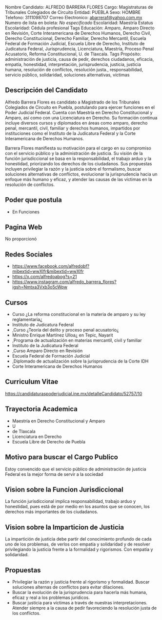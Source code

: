 Nombre Candidato: ALFREDO BARRERA FLORES
Cargo: Magistraturas de Tribunales Colegiados de Circuito
Entidad: PUEBLA
Sexo: HOMBRE
Telefono: 3111098707
Correo Electronico: abarreraf@yahoo.com.mx
Numero de lista en boleta: *No especificado*
Escolaridad: Maestría
Estatus Escolaridad: Cédula profesional
Tags Educación: Amparo, Amparo Directo en Revisión, Corte Interamericana de Derechos Humanos, Derecho Civil, Derecho Constitucional, Derecho Familiar, Derecho Mercantil, Escuela Federal de Formación Judicial, Escuela Libre de Derecho, Instituto de Judicatura Federal, Jurisprudencia, Licenciatura, Maestría, Proceso Penal Acusatorio, Reforma Constitucional, U. de Tlaxcala.
Tags Propósito: administración de justicia, causa de pedir, derechos ciudadanos, eficacia, empatía, honestidad, interpretación, jurisprudencia, justicia, justicia humana, resolución de conflictos, resolución justa., responsabilidad, servicio público, solidaridad, soluciones alternativas, víctimas


## Descripción del Candidato 

Alfredo Barrera Flores es candidato a Magistrado de los Tribunales Colegiados de Circuito en Puebla, postulando para ejercer funciones en el Poder Judicial Federal. Cuenta con Maestría en Derecho Constitucional y Amparo, así como con una Licenciatura en Derecho. Su formación continua incluye diversos cursos y diplomados en áreas como amparo, derecho penal, mercantil, civil, familiar y derechos humanos, impartidos por instituciones como el Instituto de la Judicatura Federal y la Corte Interamericana de Derechos Humanos.

Barrera Flores manifiesta su motivación para el cargo en su compromiso con el servicio público y la administración de justicia. Su visión de la función jurisdiccional se basa en la responsabilidad, el trabajo arduo y la honestidad, priorizando los derechos de los ciudadanos. Sus propuestas incluyen privilegiar la razón y la justicia sobre el formalismo, buscar soluciones alternativas de conflictos, evolucionar la jurisprudencia hacia un enfoque más humano y eficaz, y atender las causas de las víctimas en la resolución de conflictos.


## Poder que postula

- En Funciones


## Pagina Web

No proporcionó


## Redes Sociales

- https://www.facebook.com/alfredobf?mibextid=wwXIfr&mibextid=wwXIfr
- https://x.com/alfredoabog?s=21
- https://www.instagram.com/alfredo_barrera_flores?igsh=Nmtxa3Vxb3o5cWpw


## Cursos

- Curso ¿La reforma constitucional en la materia de amparo y su ley reglamentaria¿
- Instituto de Judicatura Federal
- ,Curso ¿Teoría del delito y proceso penal acusatorio¿
- Ministro Enrique Martínez Ulloa¿ en Tepic, Nayarit
- ,Programa de actualización en materias mercantil, civil y familiar
- Instituto de la Judicatura Federal
- ,Curso Amparo Directo en Revisión
- Escuela Federal de Formación Judicial
- ,Diplomado de actualización sobre la jurisprudencia de la Corte IDH
- Corte Interamericana de Derechos Humanos


## Curriculum Vitae

https://candidaturaspoderjudicial.ine.mx/detalleCandidato/52757/10


## Trayectoria Academica

- Maestría en Derecho Constitucional y Amparo
- U
- de Tlaxcala
- Licenciatura en Derecho
- Escuela Libre de Derecho de Puebla


## Motivo para buscar el Cargo Publico

Estoy convencido que el servicio público de administración de justicia Federal es la mejor forma de servir a la sociedad


## Vision sobre la Funcion Jurisdiccional

La función jurisdiccional implica responsabilidad, trabajo arduo y honestidad, pues está de por medio en los asuntos que se conocen, los derechos más importantes de los ciudadanos.


## Vision sobre la Imparticion de Justicia

La impartición de justicia debe partir del conocimiento profundo de cada uno de los problemas, de verlos con empatía y solidaridad y de resolver privilegiando la justicia frente a la formalidad y rigorismos. Con empatía y solidaridad.


## Propuestas

- Privilegiar la razón y justicia frente al rigorismo y formalidad. Buscar soluciones alternas de conflictos para evitar dilaciones.
- Buscar la evolución de la jurisprudencia para hacerla más humana, eficaz y real a los problemas jurídicos.
- Buscar justicia para víctimas a través de nuestras interpretaciones. Atender siempre a la causa de pedir favoreciendo la resolución justa de los conflictos.

